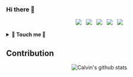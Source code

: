 ### Hi there 👋

<p align='center'>
<a href="https://dev.to/duyhenryer"><img height="30" src="https://raw.githubusercontent.com/trinwin/trinwin/master/icons/devto.png"></a>&nbsp;&nbsp;
<a href="https://twitter.com/duyhenryer"><img height="30" src="https://raw.githubusercontent.com/trinwin/trinwin/master/icons/twitter.png?raw=true"></a>&nbsp;&nbsp;
<a href="https://facebook.com/duyhenryer"><img height="30" src="https://raw.githubusercontent.com/trinwin/trinwin/master/icons/facebook.png"></a>&nbsp;&nbsp;
<a href="https://instagram.com/duyhenryer"><img height="30" src="https://raw.githubusercontent.com/trinwin/trinwin/master/icons/instagram.png?raw=true"></a>&nbsp;&nbsp;
<a href="https://www.linkedin.com/in/duyhenryer/"><img height="30" src="https://raw.githubusercontent.com/trinwin/trinwin/master/icons/linkedin.png?raw=true"></a>

<details>
 <summary><strong> 👀 Touch me 👀 </strong></summary>
<img src="https://github.com/duyhenryer/duyhenryer/blob/master/assets/me.jpg"/>

</details>

## Contribution
<h align='center'>

![Calvin's github stats](https://github-readme-stats.vercel.app/api?username=duyhenryer&show_icons=true&theme=radical)

</h>
